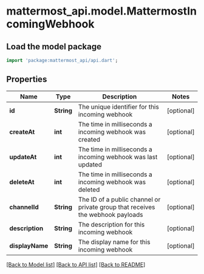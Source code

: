# mattermost_api.model.MattermostIncomingWebhook

## Load the model package
```dart
import 'package:mattermost_api/api.dart';
```

## Properties
Name | Type | Description | Notes
------------ | ------------- | ------------- | -------------
**id** | **String** | The unique identifier for this incoming webhook | [optional] 
**createAt** | **int** | The time in milliseconds a incoming webhook was created | [optional] 
**updateAt** | **int** | The time in milliseconds a incoming webhook was last updated | [optional] 
**deleteAt** | **int** | The time in milliseconds a incoming webhook was deleted | [optional] 
**channelId** | **String** | The ID of a public channel or private group that receives the webhook payloads | [optional] 
**description** | **String** | The description for this incoming webhook | [optional] 
**displayName** | **String** | The display name for this incoming webhook | [optional] 

[[Back to Model list]](../GENERATED_README.md#documentation-for-models) [[Back to API list]](../GENERATED_README.md#documentation-for-api-endpoints) [[Back to README]](../GENERATED_README.md)


